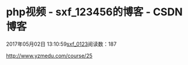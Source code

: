 # php视频 - sxf_123456的博客 - CSDN博客
2017年05月02日 13:10:59[sxf_0123](https://me.csdn.net/sxf_123456)阅读数：187
                
http://www.yzmedu.com/course/25
            
